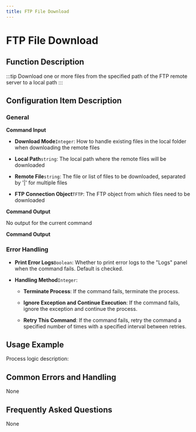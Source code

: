 ```yaml
---
title: FTP File Download
---
```


# FTP File Download

## Function Description

:::tip 
Download one or more files from the specified path of the FTP remote server to a local path
:::

## Configuration Item Description

### General

**Command Input**

- **Download Mode**`Integer`: How to handle existing files in the local folder when downloading the remote files

- **Local Path**`string`: The local path where the remote files will be downloaded

- **Remote File**`string`: The file or list of files to be downloaded, separated by '|' for multiple files

- **FTP Connection Object**`TFTP`: The FTP object from which files need to be downloaded


**Command Output**

No output for the current command


**Command Output**

### Error Handling

- **Print Error Logs**`Boolean`: Whether to print error logs to the "Logs" panel when the command fails. Default is checked. 

- **Handling Method**`Integer`:

    - **Terminate Process**: If the command fails, terminate the process.

    - **Ignore Exception and Continue Execution**: If the command fails, ignore the exception and continue the process.

    - **Retry This Command**: If the command fails, retry the command a specified number of times with a specified interval between retries.

## Usage Example

Process logic description:

## Common Errors and Handling

None

## Frequently Asked Questions

None

